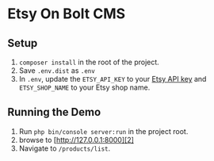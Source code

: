 # Etsy On Bolt CMS

## Setup

1. `composer install` in the root of the project.
1. Save `.env.dist` as `.env`
1. In `.env`, update the `ETSY_API_KEY` to your [Etsy API key][1] and `ETSY_SHOP_NAME` to your Etsy shop name. 

## Running the Demo

1. Run `php bin/console server:run` in the project root.
1. browse to [http://127.0.0.1:8000][2]
1. Navigate to `/products/list`.

[1]: https://www.etsy.com/developers/your-apps
[2]: http://127.0.0.1:8000